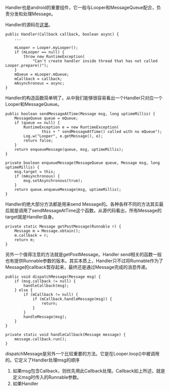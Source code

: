 Handler也是android的重要组件，它一般与Looper和MessageQueue配合，负责分发和处理Message。

Handler的源码在[这里](https://github.com/android/platform_frameworks_base/blob/master/core/java/android/os/Handler.java)。

```
public Handler(Callback callback, boolean async) {
    ...
    
    mLooper = Looper.myLooper();
    if (mLooper == null) {
        throw new RuntimeException(
            "Can't create handler inside thread that has not called Looper.prepare()");
    }
    mQueue = mLooper.mQueue;
    mCallback = callback;
    mAsynchronous = async;
}
```
Handler的构造函数简单明了。从中我们能够很容易看出一个Handler只对应一个Looper和MessageQueue。


```
public boolean sendMessageAtTime(Message msg, long uptimeMillis) {
    MessageQueue queue = mQueue;
    if (queue == null) {
        RuntimeException e = new RuntimeException(
                this + " sendMessageAtTime() called with no mQueue");
        Log.w("Looper", e.getMessage(), e);
        return false;
    }
    return enqueueMessage(queue, msg, uptimeMillis);
}

private boolean enqueueMessage(MessageQueue queue, Message msg, long uptimeMillis) {
    msg.target = this;
    if (mAsynchronous) {
        msg.setAsynchronous(true);
    }
    return queue.enqueueMessage(msg, uptimeMillis);
}
```
Handler的绝大部分方法都是用来send Message的。各种各样不同的方法其实最后就是调用了sendMessageAtTime这个函数。从源代码看出，所有Message的target就是Handler自身。

```
private static Message getPostMessage(Runnable r) {
    Message m = Message.obtain();
    m.callback = r;
    return m;
}
```
另外一个值得注意的方法就是getPostMessage。Handler send相关的函数一般也有提供Runnable参数的版本。其实本质上，Handler只不过将Runnable作为了Message的callback暂存起来，最终还是通过Message完成的消息传递。

```
public void dispatchMessage(Message msg) {
    if (msg.callback != null) {
        handleCallback(msg);
    } else {
        if (mCallback != null) {
            if (mCallback.handleMessage(msg)) {
                return;
            }
        }
        handleMessage(msg);
    }
}

private static void handleCallback(Message message) {
    message.callback.run();
}
```
dispatchMessage是另外一个比较重要的方法。它是在Looper.loop()中被调用的。它定义了Handler处理msg的顺序
1. 如果msg包含Callback，则优先用此Callback处理。Callback如上所述，就是定义msg时传入的Runnable参数。
2. 如果Handler
